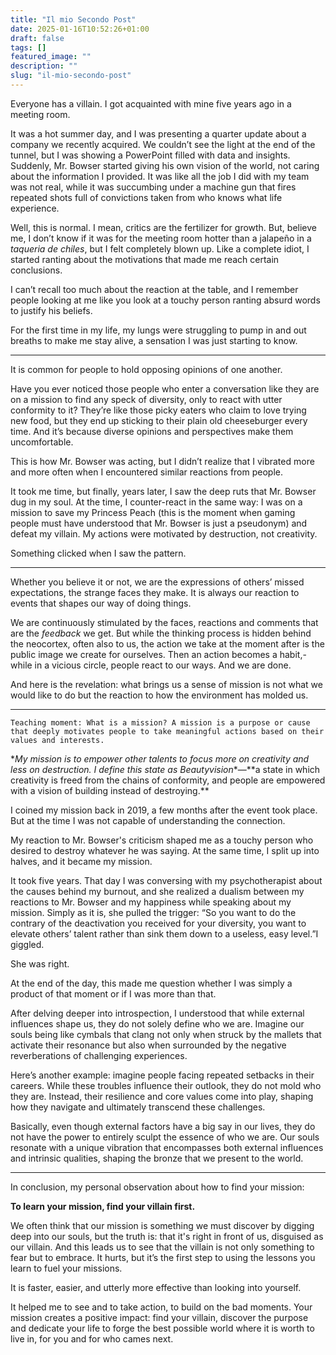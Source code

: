 ```yaml
---
title: "Il mio Secondo Post"
date: 2025-01-16T10:52:26+01:00
draft: false
tags: []
featured_image: ""
description: ""
slug: "il-mio-secondo-post"
---
```

Everyone has a villain. I got acquainted with mine five years ago in a meeting room.


It was a hot summer day, and I was presenting a quarter update about a company we recently acquired. We couldn’t see the light at the end of the tunnel, but I was showing a PowerPoint filled with data and insights. Suddenly, Mr. Bowser started giving his own vision of the world, not caring about the information I provided. It was like all the job I did with my team was not real, while it was succumbing under a machine gun that fires repeated shots full of convictions taken from who knows what life experience.


Well, this is normal. I mean, critics are the fertilizer for growth. But, believe me, I don’t know if it was for the meeting room hotter than a jalapeño in a *taqueria de chiles*, but I felt completely blown up. Like a complete idiot, I started ranting about the motivations that made me reach certain conclusions.


I can’t recall too much about the reaction at the table, and I remember people looking at me like you look at a touchy person ranting absurd words to justify his beliefs.


For the first time in my life, my lungs were struggling to pump in and out breaths to make me stay alive, a sensation I was just starting to know.



---



It is common for people to hold opposing opinions of one another.


Have you ever noticed those people who enter a conversation like they are on a mission to find any speck of diversity, only to react with utter conformity to it? They’re like those picky eaters who claim to love trying new food, but they end up sticking to their plain old cheeseburger every time. And it’s because diverse opinions and perspectives make them uncomfortable.


This is how Mr. Bowser was acting, but I didn’t realize that I vibrated more and more often when I encountered similar reactions from people.


It took me time, but finally, years later, I saw the deep ruts that Mr. Bowser dug in my soul. At the time, I counter-react in the same way: I was on a mission to save my Princess Peach (this is the moment when gaming people must have understood that Mr. Bowser is just a pseudonym) and defeat my villain. My actions were motivated by destruction, not creativity.


Something clicked when I saw the pattern.



---



Whether you believe it or not, we are the expressions of others’ missed expectations, the strange faces they make. It is always our reaction to events that shapes our way of doing things.


We are continuously stimulated by the faces, reactions and comments that are the *feedback* we get. But while the thinking process is hidden behind the neocortex, often also to us, the action we take at the moment after is the public image we create for ourselves. Then an action becomes a habit,- while in a vicious circle, people react to our ways. And we are done.


And here is the revelation: what brings us a sense of mission is not what we would like to do but the reaction to how the environment has molded us.



---



	Teaching moment: What is a mission? A mission is a purpose or cause that deeply motivates people to take meaningful actions based on their values and interests. 

\**My mission is to empower other talents to focus more on creativity and less on destruction. I define this state as *Beautyvision**\*—**a state in which creativity is freed from the chains of conformity, and people are empowered with a vision of building instead of destroying.\*\*


I coined my mission back in 2019, a few months after the event took place. But at the time I was not capable of understanding the connection.


My reaction to Mr. Bowser's criticism shaped me as a touchy person who desired to destroy whatever he was saying. At the same time, I split up into halves, and it became my mission.


It took five years. That day I was conversing with my psychotherapist about the causes behind my burnout, and she realized a dualism between my reactions to Mr. Bowser and my happiness while speaking about my mission. Simply as it is, she pulled the trigger: “So you want to do the contrary of the deactivation you received for your diversity, you want to elevate others’ talent rather than sink them down to a useless, easy level.”I giggled.


She was right.


At the end of the day, this made me question whether I was simply a product of that moment or if I was more than that.


After delving deeper into introspection, I understood that while external influences shape us, they do not solely define who we are. Imagine our souls being like cymbals that clang not only when struck by the mallets that activate their resonance but also when surrounded by the negative reverberations of challenging experiences.


Here’s another example: imagine people facing repeated setbacks in their careers. While these troubles influence their outlook, they do not mold who they are. Instead, their resilience and core values come into play, shaping how they navigate and ultimately transcend these challenges.


Basically, even though external factors have a big say in our lives, they do not have the power to entirely sculpt the essence of who we are. Our souls resonate with a unique vibration that encompasses both external influences and intrinsic qualities, shaping the bronze that we present to the world.



---



In conclusion, my personal observation about how to find your mission:


**To learn your mission, find your villain first.**


We often think that our mission is something we must discover by digging deep into our souls, but the truth is: that it's right in front of us, disguised as our villain. And this leads us to see that the villain is not only something to fear but to embrace. It hurts, but it’s the first step to using the lessons you learn to fuel your missions.


It is faster, easier, and utterly more effective than looking into yourself.


It helped me to see and to take action, to build on the bad moments. Your mission creates a positive impact: find your villain, discover the purpose and dedicate your life to forge the best possible world where it is worth to live in, for you and for who cames next.